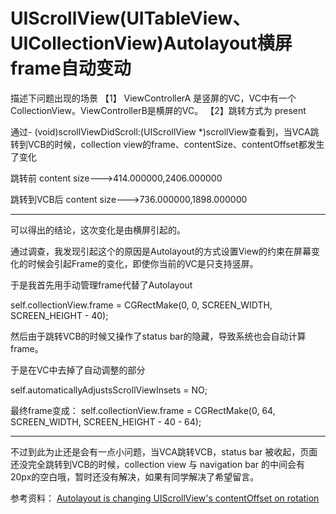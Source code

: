 # UIScrollView(UITableView、UICollectionView)Autolayout横屏frame自动变动

描述下问题出现的场景
【1】 ViewControllerA 是竖屏的VC，VC中有一个CollectionView。ViewControllerB是横屏的VC。
【2】跳转方式为 present

通过- (void)scrollViewDidScroll:(UIScrollView *)scrollView查看到，当VCA跳转到VCB的时候，collection view的frame、contentSize、contentOffset都发生了变化

跳转前
content size--->414.000000,2406.000000

跳转到VCB后
content size--->736.000000,1898.000000

***
可以得出的结论，这次变化是由横屏引起的。

通过调查，我发现引起这个的原因是Autolayout的方式设置View的约束在屏幕变化的时候会引起Frame的变化，即使你当前的VC是只支持竖屏。

于是我首先用手动管理frame代替了Autolayout

self.collectionView.frame = CGRectMake(0, 0, SCREEN_WIDTH, SCREEN_HEIGHT - 40);

然后由于跳转VCB的时候又操作了status bar的隐藏，导致系统也会自动计算frame。

于是在VC中去掉了自动调整的部分

self.automaticallyAdjustsScrollViewInsets = NO;

最终frame变成：
self.collectionView.frame = CGRectMake(0, 64, SCREEN_WIDTH, SCREEN_HEIGHT - 40 - 64);
***
不过到此为止还是会有一点小问题，当VCA跳转VCB，status bar 被收起，页面还没完全跳转到VCB的时候，collection view 与 navigation bar 的中间会有20px的空白哦，暂时还没有解决，如果有同学解决了希望留言。

参考资料：
[Autolayout is changing UIScrollView's contentOffset on rotation](https://stackoverflow.com/questions/31844493/autolayout-is-changing-uiscrollviews-contentoffset-on-rotation)